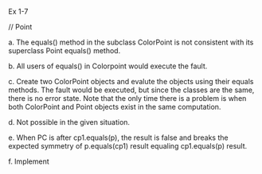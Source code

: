 Ex 1-7

// Point

a. The equals() method in the subclass ColorPoint is not consistent with its superclass Point equals() method. 

b. All users of equals() in Colorpoint would execute the fault.

c. Create two ColorPoint objects and evalute the objects using their equals methods. The fault would be executed, but since the classes are the same, there is no error state. Note that the only time there is a problem is when both ColorPoint and Point objects exist in the same computation. 

d. Not possible in the given situation.

e. When PC is after cp1.equals(p), the result is false and breaks the expected symmetry of p.equals(cp1) result equaling cp1.equals(p) result.

f. Implement